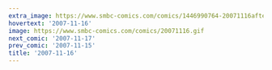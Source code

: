 ```yaml
---
extra_image: https://www.smbc-comics.com/comics/1446990764-20071116after.png
hovertext: '2007-11-16'
image: https://www.smbc-comics.com/comics/20071116.gif
next_comic: '2007-11-17'
prev_comic: '2007-11-15'
title: '2007-11-16'
---
```


